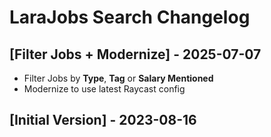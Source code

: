 # LaraJobs Search Changelog

## [Filter Jobs + Modernize] - 2025-07-07

- Filter Jobs by **Type**, **Tag** or **Salary Mentioned**
- Modernize to use latest Raycast config

## [Initial Version] - 2023-08-16
